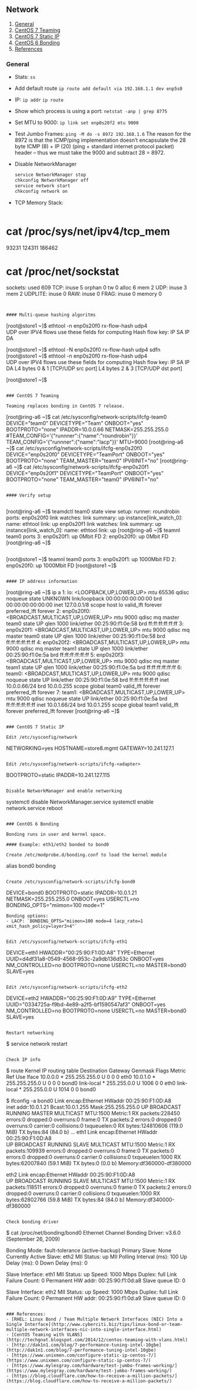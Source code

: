 

## Network

1. [General](#general)
2. [CentOS 7 Teaming](#centos-7-teaming)
3. [CentOS 7 Static IP](#centos-7-static-ip)
4. [CentOS 6 Bonding](#centos-6-bonding)
5. [References](#references)

### General

- Stats: `ss`
- Add default route `ip route add default via 192.168.1.1 dev enp5s0`
- IP: `ip addr`  `ip route`
- Show which process is using a port: `netstat -anp | grep 8775`  
- Set MTU to 9000: `ip link set enp0s20f2 mtu 9000`
- Test Jumbo Frames: `ping -M do -s 8972 192.168.1.6`
  The reason for the 8972 is that the ICMP/ping implementation doesn’t encapsulate the 28 byte ICMP (8) + IP (20) (ping + standard internet protocol packet) header – thus we must take the 9000 and subtract 28 = 8972.
- Disable NetworkManager
  ```bash
  service NetworkManager stop
  chkconfig NetworkManager off
  service network start
  chkconfig network on
  ```
  
- TCP Memory Stack: 
  ```bash
# cat /proc/sys/net/ipv4/tcp_mem
93231	124311	186462
# cat /proc/net/sockstat
sockets: used 609
TCP: inuse 5 orphan 0 tw 0 alloc 6 mem 2
UDP: inuse 3 mem 2
UDPLITE: inuse 0
RAW: inuse 0
FRAG: inuse 0 memory 0
  ```

  
#### Multi-queue hashing algoritms

```
[root@store1 ~]$ ethtool -n enp0s20f0 rx-flow-hash udp4  
UDP over IPV4 flows use these fields for computing Hash flow key:
IP SA
IP DA

[root@store1 ~]$ ethtool -N enp0s20f0 rx-flow-hash udp4 sdfn  
[root@store1 ~]$ ethtool -n enp0s20f0 rx-flow-hash udp4  
UDP over IPV4 flows use these fields for computing Hash flow key:
IP SA
IP DA
L4 bytes 0 & 1 [TCP/UDP src port]
L4 bytes 2 & 3 [TCP/UDP dst port]

[root@store1 ~]$ 
```

### CentOS 7 Teaming

Teaming replaces bonding in CentOS 7 release.

```
[root@ring-a6 ~]$ cat /etc/sysconfig/network-scripts/ifcfg-team0
DEVICE="team0"
DEVICETYPE="Team"
ONBOOT="yes"
BOOTPROTO="none"
IPADDR=10.0.0.66
NETMASK=255.255.255.0
#TEAM_CONFIG='{"runnner":{"name":"roundrobin"}}'
TEAM_CONFIG='{"runnner":{"name":"lacp"}}'
MTU=9000
[root@ring-a6 ~]$ cat /etc/sysconfig/network-scripts/ifcfg-enp0s20f0
DEVICE="enp0s20f0"
DEVICETYPE="TeamPort"
ONBOOT="yes"
BOOTPROTO="none"
TEAM_MASTER="team0"
IPV6INIT="no"
[root@ring-a6 ~]$ cat /etc/sysconfig/network-scripts/ifcfg-enp0s20f1
DEVICE="enp0s20f1"
DEVICETYPE="TeamPort"
ONBOOT="yes"
BOOTPROTO="none"
TEAM_MASTER="team0"
IPV6INIT="no"
```

#### Verify setup
 
```
[root@ring-a6 ~]$  teamdctl team0 state view 
setup:
  runner: roundrobin
ports:
  enp0s20f0
    link watches:
      link summary: up
      instance[link_watch_0]:
        name: ethtool
        link: up
  enp0s20f1
    link watches:
      link summary: up
      instance[link_watch_0]:
        name: ethtool
        link: up
[root@ring-a6 ~]$  teamnl team0 ports
 3: enp0s20f1: up 0Mbit FD 
 2: enp0s20f0: up 0Mbit FD 
[root@ring-a6 ~]$ 
```

```
[root@store1 ~]$ teamnl team0 ports
 3: enp0s20f1: up 1000Mbit FD 
 2: enp0s20f0: up 1000Mbit FD 
[root@store1 ~]$ 
```

#### IP address information
```
[root@ring-a6 ~]$ ip a
1: lo: <LOOPBACK,UP,LOWER_UP> mtu 65536 qdisc noqueue state UNKNOWN 
    link/loopback 00:00:00:00:00:00 brd 00:00:00:00:00:00
    inet 127.0.0.1/8 scope host lo
       valid_lft forever preferred_lft forever
2: enp0s20f0: <BROADCAST,MULTICAST,UP,LOWER_UP> mtu 9000 qdisc mq master team0 state UP qlen 1000
    link/ether 00:25:90:f1:0e:58 brd ff:ff:ff:ff:ff:ff
3: enp0s20f1: <BROADCAST,MULTICAST,UP,LOWER_UP> mtu 9000 qdisc mq master team0 state UP qlen 1000
    link/ether 00:25:90:f1:0e:58 brd ff:ff:ff:ff:ff:ff
4: enp0s20f2: <BROADCAST,MULTICAST,UP,LOWER_UP> mtu 9000 qdisc mq master team1 state UP qlen 1000
    link/ether 00:25:90:f1:0e:5a brd ff:ff:ff:ff:ff:ff
5: enp0s20f3: <BROADCAST,MULTICAST,UP,LOWER_UP> mtu 9000 qdisc mq master team1 state UP qlen 1000
    link/ether 00:25:90:f1:0e:5a brd ff:ff:ff:ff:ff:ff
6: team0: <BROADCAST,MULTICAST,UP,LOWER_UP> mtu 9000 qdisc noqueue state UP 
    link/ether 00:25:90:f1:0e:58 brd ff:ff:ff:ff:ff:ff
    inet 10.0.0.66/24 brd 10.0.0.255 scope global team0
       valid_lft forever preferred_lft forever
7: team1: <BROADCAST,MULTICAST,UP,LOWER_UP> mtu 9000 qdisc noqueue state UP 
    link/ether 00:25:90:f1:0e:5a brd ff:ff:ff:ff:ff:ff
    inet 10.0.1.66/24 brd 10.0.1.255 scope global team1
       valid_lft forever preferred_lft forever
[root@ring-a6 ~]$ 

```

### CentOS 7 Static IP

Edit /etc/sysconfig/network
```
NETWORKING=yes
HOSTNAME=store8.mgmt
GATEWAY=10.241.127.1
```

Edit /etc/sysconfig/network-scripts/ifcfg-<adapter>
```
BOOTPROTO=static
IPADDR=10.241.127.115
```

Disable NetworkManager and enable networking
```
systemctl disable NetworkManager.service
systemctl enable network.service
reboot
```

### CentOS 6 Bonding

Bonding runs in user and kernel space.

#### Example: eth1/eth2 bonded to bond0

Create /etc/modprobe.d/bonding.conf to load the kernel module
```
alias bond0 bonding
```

Create /etc/sysconfig/network-scripts/ifcfg-bond0
```
DEVICE=bond0
BOOTPROTO=static
IPADDR=10.0.1.21
NETMASK=255.255.255.0
ONBOOT=yes
USERCTL=no
BONDING_OPTS="miimon=100 mode=1"
```
Bonding options:
- LACP: `BONDING_OPTS="miimon=100 mode=4 lacp_rate=1 xmit_hash_policy=layer3+4"`


Edit /etc/sysconfig/network-scripts/ifcfg-eth1
```
DEVICE=eth1
HWADDR="00:25:90:F1:0D:A8"
TYPE=Ethernet
UUID=d4df31a8-0549-4568-953c-2a9db136d53c
ONBOOT=yes
NM_CONTROLLED=no
BOOTPROTO=none
USERCTL=no
MASTER=bond0
SLAVE=yes
```

Edit /etc/sysconfig/network-scripts/ifcfg-eth2
```
DEVICE=eth2
HWADDR="00:25:90:F1:0D:A9"
TYPE=Ethernet
UUID="0334725a-f9bd-4e89-a2f5-bf1590547af3"
ONBOOT=yes
NM_CONTROLLED=no
BOOTPROTO=none
USERCTL=no
MASTER=bond0
SLAVE=yes
```

Restart networking
```
$ service network restart
```

Check IP info
```
$ route
Kernel IP routing table
Destination     Gateway         Genmask         Flags Metric Ref    Use Iface
10.0.0.0        *               255.255.255.0   U     0      0        0 eth0
10.0.1.0        *               255.255.255.0   U     0      0        0 bond0
link-local      *               255.255.0.0     U     1006   0        0 eth0
link-local      *               255.255.0.0     U     1014   0        0 bond0

$ ifconfig -a
bond0     Link encap:Ethernet  HWaddr 00:25:90:F1:0D:A8  
          inet addr:10.0.1.21  Bcast:10.0.1.255  Mask:255.255.255.0
          UP BROADCAST RUNNING MASTER MULTICAST  MTU:1500  Metric:1
          RX packets:228450 errors:0 dropped:0 overruns:0 frame:0
          TX packets:2 errors:0 dropped:0 overruns:0 carrier:0
          collisions:0 txqueuelen:0 
          RX bytes:124810606 (119.0 MiB)  TX bytes:84 (84.0 b)
...
eth1      Link encap:Ethernet  HWaddr 00:25:90:F1:0D:A8  
          UP BROADCAST RUNNING SLAVE MULTICAST  MTU:1500  Metric:1
          RX packets:109939 errors:0 dropped:0 overruns:0 frame:0
          TX packets:0 errors:0 dropped:0 overruns:0 carrier:0
          collisions:0 txqueuelen:1000 
          RX bytes:62007840 (59.1 MiB)  TX bytes:0 (0.0 b)
          Memory:df360000-df380000 

eth2      Link encap:Ethernet  HWaddr 00:25:90:F1:0D:A8  
          UP BROADCAST RUNNING SLAVE MULTICAST  MTU:1500  Metric:1
          RX packets:118511 errors:0 dropped:0 overruns:0 frame:0
          TX packets:2 errors:0 dropped:0 overruns:0 carrier:0
          collisions:0 txqueuelen:1000 
          RX bytes:62802766 (59.8 MiB)  TX bytes:84 (84.0 b)
          Memory:df340000-df360000 
```

Check bonding driver
```
$ cat /proc/net/bonding/bond0 
Ethernet Channel Bonding Driver: v3.6.0 (September 26, 2009)

Bonding Mode: fault-tolerance (active-backup)
Primary Slave: None
Currently Active Slave: eth2
MII Status: up
MII Polling Interval (ms): 100
Up Delay (ms): 0
Down Delay (ms): 0

Slave Interface: eth1
MII Status: up
Speed: 1000 Mbps
Duplex: full
Link Failure Count: 0
Permanent HW addr: 00:25:90:f1:0d:a8
Slave queue ID: 0

Slave Interface: eth2
MII Status: up
Speed: 1000 Mbps
Duplex: full
Link Failure Count: 0
Permanent HW addr: 00:25:90:f1:0d:a9
Slave queue ID: 0
```

### References:
- [RHEL: Linux Bond / Team Multiple Network Interfaces (NIC) Into a Single Interface](http://www.cyberciti.biz/tips/linux-bond-or-team-multiple-network-interfaces-nic-into-single-interface.html)
- [CentOS Teaming with VLANS](http://techgnat.blogspot.com/2014/12/centos-teaming-with-vlans.html)
- [http://dak1n1.com/blog/7-performance-tuning-intel-10gbe](http://dak1n1.com/blog/7-performance-tuning-intel-10gbe)
- [https://www.unixmen.com/configure-static-ip-centos-7/](https://www.unixmen.com/configure-static-ip-centos-7/)
- [https://www.mylesgray.com/hardware/test-jumbo-frames-working/](https://www.mylesgray.com/hardware/test-jumbo-frames-working/)
- [https://blog.cloudflare.com/how-to-receive-a-million-packets/](https://blog.cloudflare.com/how-to-receive-a-million-packets/)
